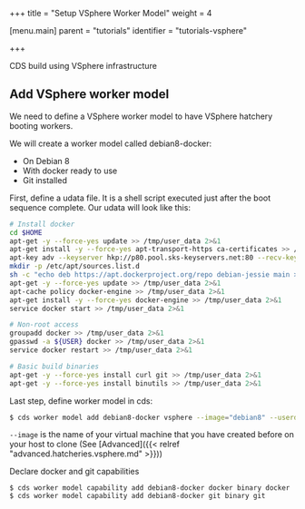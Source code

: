 +++
title = "Setup VSphere Worker Model"
weight = 4

[menu.main]
parent = "tutorials"
identifier = "tutorials-vsphere"

+++

CDS build using VSphere infrastructure

## Add VSphere worker model

We need to define a VSphere worker model to have VSphere hatchery booting workers.

We will create a worker model called debian8-docker:

 * On Debian 8
 * With docker ready to use
 * Git installed

First, define a udata file. It is a shell script executed just after the boot sequence complete. Our udata will look like this:

```bash
# Install docker
cd $HOME
apt-get -y --force-yes update >> /tmp/user_data 2>&1
apt-get install -y --force-yes apt-transport-https ca-certificates >> /tmp/user_data 2>&1
apt-key adv --keyserver hkp://p80.pool.sks-keyservers.net:80 --recv-keys 58118E89F3A912897C070ADBF76221572C52609D
mkdir -p /etc/apt/sources.list.d
sh -c "echo deb https://apt.dockerproject.org/repo debian-jessie main > /etc/apt/sources.list.d/docker.list"
apt-get -y --force-yes update >> /tmp/user_data 2>&1
apt-cache policy docker-engine >> /tmp/user_data 2>&1
apt-get install -y --force-yes docker-engine >> /tmp/user_data 2>&1
service docker start >> /tmp/user_data 2>&1

# Non-root access
groupadd docker >> /tmp/user_data 2>&1
gpasswd -a ${USER} docker >> /tmp/user_data 2>&1
service docker restart >> /tmp/user_data 2>&1

# Basic build binaries
apt-get -y --force-yes install curl git >> /tmp/user_data 2>&1
apt-get -y --force-yes install binutils >> /tmp/user_data 2>&1
```

Last step, define worker model in cds:

```bash
$ cds worker model add debian8-docker vsphere --image="debian8" --userdata="./yourscript.sh"
```

`--image` is the name of your virtual machine that you have created before on your host to clone (See [Advanced]({{< relref "advanced.hatcheries.vsphere.md" >}}))

Declare docker and git capabilities
``` shell
$ cds worker model capability add debian8-docker docker binary docker
$ cds worker model capability add debian8-docker git binary git
```
